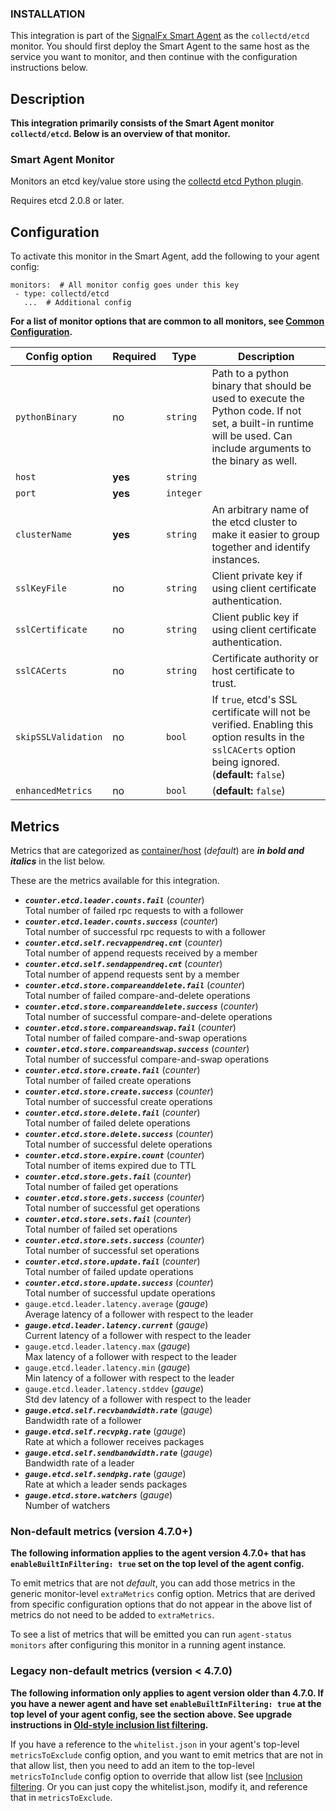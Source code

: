 
<!--- Generated by to-integrations-repo script in Smart Agent repo, DO NOT MODIFY HERE --->

### INSTALLATION

This integration is part of the [SignalFx Smart Agent](https://github.com/signalfx/integrations/tree/master/signalfx-agent)[](sfx_link:signalfx-agent)
as the `collectd/etcd` monitor. You should first deploy the Smart Agent to the
same host as the service you want to monitor, and then continue with the
configuration instructions below.

<!--- GENERATED BY (This comment exists for maintaining compatibility with to-product-docs) --->

## Description

**This integration primarily consists of the Smart Agent monitor `collectd/etcd`.
Below is an overview of that monitor.**

### Smart Agent Monitor


Monitors an etcd key/value store using the [collectd etcd Python plugin](https://github.com/signalfx/collectd-etcd).

Requires etcd 2.0.8 or later.


## Configuration

To activate this monitor in the Smart Agent, add the following to your
agent config:

```
monitors:  # All monitor config goes under this key
 - type: collectd/etcd
   ...  # Additional config
```

**For a list of monitor options that are common to all monitors, see [Common
Configuration](https://github.com/signalfx/signalfx-agent/tree/master/docs/monitors/../monitor-config.md#common-configuration).**


| Config option | Required | Type | Description |
| --- | --- | --- | --- |
| `pythonBinary` | no | `string` | Path to a python binary that should be used to execute the Python code. If not set, a built-in runtime will be used.  Can include arguments to the binary as well. |
| `host` | **yes** | `string` |  |
| `port` | **yes** | `integer` |  |
| `clusterName` | **yes** | `string` | An arbitrary name of the etcd cluster to make it easier to group together and identify instances. |
| `sslKeyFile` | no | `string` | Client private key if using client certificate authentication. |
| `sslCertificate` | no | `string` | Client public key if using client certificate authentication. |
| `sslCACerts` | no | `string` | Certificate authority or host certificate to trust. |
| `skipSSLValidation` | no | `bool` | If `true`, etcd's SSL certificate will not be verified. Enabling this option results in the `sslCACerts` option being ignored. (**default:** `false`) |
| `enhancedMetrics` | no | `bool` |  (**default:** `false`) |


## Metrics

Metrics that are categorized as
[container/host](https://docs.signalfx.com/en/latest/admin-guide/usage.html#about-custom-bundled-and-high-resolution-metrics)
(*default*) are ***in bold and italics*** in the list below.

These are the metrics available for this integration.

 - ***`counter.etcd.leader.counts.fail`*** (*counter*)<br>    Total number of failed rpc requests to with a follower
 - ***`counter.etcd.leader.counts.success`*** (*counter*)<br>    Total number of successful rpc requests to with a follower
 - ***`counter.etcd.self.recvappendreq.cnt`*** (*counter*)<br>    Total number of append requests received by a member
 - ***`counter.etcd.self.sendappendreq.cnt`*** (*counter*)<br>    Total number of append requests sent by a member
 - ***`counter.etcd.store.compareanddelete.fail`*** (*counter*)<br>    Total number of failed compare-and-delete operations
 - ***`counter.etcd.store.compareanddelete.success`*** (*counter*)<br>    Total number of successful compare-and-delete operations
 - ***`counter.etcd.store.compareandswap.fail`*** (*counter*)<br>    Total number of failed compare-and-swap operations
 - ***`counter.etcd.store.compareandswap.success`*** (*counter*)<br>    Total number of successful compare-and-swap operations
 - ***`counter.etcd.store.create.fail`*** (*counter*)<br>    Total number of failed create operations
 - ***`counter.etcd.store.create.success`*** (*counter*)<br>    Total number of successful create operations
 - ***`counter.etcd.store.delete.fail`*** (*counter*)<br>    Total number of failed delete operations
 - ***`counter.etcd.store.delete.success`*** (*counter*)<br>    Total number of successful delete operations
 - ***`counter.etcd.store.expire.count`*** (*counter*)<br>    Total number of items expired due to TTL
 - ***`counter.etcd.store.gets.fail`*** (*counter*)<br>    Total number of failed get operations
 - ***`counter.etcd.store.gets.success`*** (*counter*)<br>    Total number of successful get operations
 - ***`counter.etcd.store.sets.fail`*** (*counter*)<br>    Total number of failed set operations
 - ***`counter.etcd.store.sets.success`*** (*counter*)<br>    Total number of successful set operations
 - ***`counter.etcd.store.update.fail`*** (*counter*)<br>    Total number of failed update operations
 - ***`counter.etcd.store.update.success`*** (*counter*)<br>    Total number of successful update operations
 - `gauge.etcd.leader.latency.average` (*gauge*)<br>    Average latency of a follower with respect to the leader
 - ***`gauge.etcd.leader.latency.current`*** (*gauge*)<br>    Current latency of a follower with respect to the leader
 - `gauge.etcd.leader.latency.max` (*gauge*)<br>    Max latency of a follower with respect to the leader
 - `gauge.etcd.leader.latency.min` (*gauge*)<br>    Min latency of a follower with respect to the leader
 - `gauge.etcd.leader.latency.stddev` (*gauge*)<br>    Std dev latency of a follower with respect to the leader
 - ***`gauge.etcd.self.recvbandwidth.rate`*** (*gauge*)<br>    Bandwidth rate of a follower
 - ***`gauge.etcd.self.recvpkg.rate`*** (*gauge*)<br>    Rate at which a follower receives packages
 - ***`gauge.etcd.self.sendbandwidth.rate`*** (*gauge*)<br>    Bandwidth rate of a leader
 - ***`gauge.etcd.self.sendpkg.rate`*** (*gauge*)<br>    Rate at which a leader sends packages
 - ***`gauge.etcd.store.watchers`*** (*gauge*)<br>    Number of watchers

### Non-default metrics (version 4.7.0+)

**The following information applies to the agent version 4.7.0+ that has
`enableBuiltInFiltering: true` set on the top level of the agent config.**

To emit metrics that are not _default_, you can add those metrics in the
generic monitor-level `extraMetrics` config option.  Metrics that are derived
from specific configuration options that do not appear in the above list of
metrics do not need to be added to `extraMetrics`.

To see a list of metrics that will be emitted you can run `agent-status
monitors` after configuring this monitor in a running agent instance.

### Legacy non-default metrics (version < 4.7.0)

**The following information only applies to agent version older than 4.7.0. If
you have a newer agent and have set `enableBuiltInFiltering: true` at the top
level of your agent config, see the section above. See upgrade instructions in
[Old-style inclusion list filtering](https://github.com/signalfx/signalfx-agent/tree/master/docs/monitors/../legacy-filtering.md#old-style-inclusion-list-filtering).**

If you have a reference to the `whitelist.json` in your agent's top-level
`metricsToExclude` config option, and you want to emit metrics that are not in
that allow list, then you need to add an item to the top-level
`metricsToInclude` config option to override that allow list (see [Inclusion
filtering](https://github.com/signalfx/signalfx-agent/tree/master/docs/monitors/../legacy-filtering.md#inclusion-filtering).  Or you can just
copy the whitelist.json, modify it, and reference that in `metricsToExclude`.

